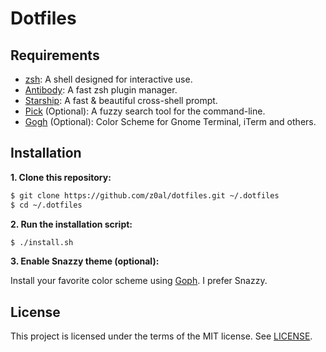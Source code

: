 # Dotfiles

## Requirements

- [zsh](https://www.zsh.org/): A shell designed for interactive use.
- [Antibody](https://getantibody.github.io/install/): A fast zsh plugin manager.
- [Starship](https://starship.rs/): A fast & beautiful cross-shell prompt.
- [Pick](https://github.com/mptre/pick) (Optional): A fuzzy search tool for the command-line.
- [Gogh](https://github.com/Mayccoll/Gogh) (Optional): Color Scheme for Gnome Terminal, iTerm and others.

## Installation

**1. Clone this repository:**

```sh
$ git clone https://github.com/z0al/dotfiles.git ~/.dotfiles
$ cd ~/.dotfiles
```

**2. Run the installation script:**

```sh
$ ./install.sh
```

**3. Enable Snazzy theme (optional):**

Install your favorite color scheme using [Goph](https://github.com/Mayccoll/Gogh#install). I prefer Snazzy.

## License

This project is licensed under the terms of the MIT license. See [LICENSE](./LICENSE).
